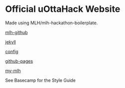 # Official uOttaHack Website

Made using MLH/mlh-hackathon-boilerplate.

[mlh-github]: https://github.com/MLH
[jekyll]: https://jekyllrb.com
[config]: _config.yml
[github-pages]: https://pages.github.com
[my-mlh]: https://my.mlh.io

[mlh-github]

[jekyll]

[config]

[github-pages]

[my-mlh]

See Basecamp for the Style Guide
